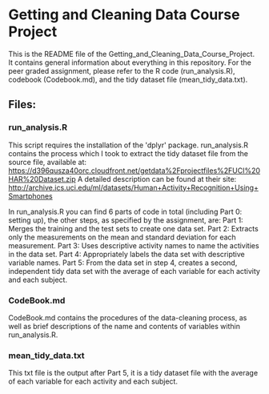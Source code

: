 # Getting and Cleaning Data Course Project
This is the README file of the Getting_and_Cleaning_Data_Course_Project. It contains general information about everything in this repository.
For the peer graded assignment, please refer to the R code (run_analysis.R), codebook (Codebook.md), and the tidy dataset file (mean_tidy_data.txt).

## Files:
### run_analysis.R
This script requires the installation of the 'dplyr' package.
run_analysis.R contains the process which I took to extract the tidy dataset file from the source file, available at:
https://d396qusza40orc.cloudfront.net/getdata%2Fprojectfiles%2FUCI%20HAR%20Dataset.zip
A detailed description can be found at their site:
http://archive.ics.uci.edu/ml/datasets/Human+Activity+Recognition+Using+Smartphones

In run_analysis.R you can find 6 parts of code in total (including Part 0: setting up), the other steps, as specified by the assignment, are:
Part 1: Merges the training and the test sets to create one data set.
Part 2: Extracts only the measurements on the mean and standard deviation for each measurement. 
Part 3: Uses descriptive activity names to name the activities in the data set.
Part 4: Appropriately labels the data set with descriptive variable names. 
Part 5: From the data set in step 4, creates a second, independent tidy data set with the average of each variable for each activity and each subject.

### CodeBook.md
CodeBook.md contains the procedures of the data-cleaning process, as well as brief descriptions of the name and contents of variables within run_analysis.R.

### mean_tidy_data.txt
This txt file is the output after Part 5, it is a tidy dataset file with the average of each variable for each activity and each subject.
